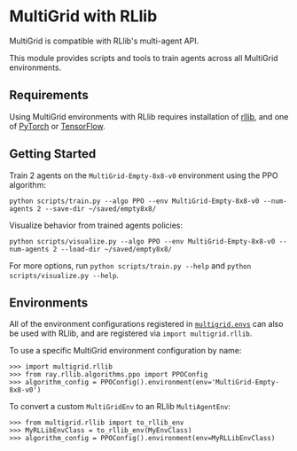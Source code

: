 # MultiGrid with RLlib

MultiGrid is compatible with RLlib's multi-agent API.

This module provides scripts and tools to train agents across all MultiGrid environments.

## Requirements

Using MultiGrid environments with RLlib requires installation of [rllib](https://docs.ray.io/en/latest/rllib/index.html), and one of [PyTorch](https://pytorch.org/) or [TensorFlow](https://www.tensorflow.org/).

## Getting Started

Train 2 agents on the `MultiGrid-Empty-8x8-v0` environment using the PPO algorithm:

    python scripts/train.py --algo PPO --env MultiGrid-Empty-8x8-v0 --num-agents 2 --save-dir ~/saved/empty8x8/

Visualize behavior from trained agents policies:

    python scripts/visualize.py --algo PPO --env MultiGrid-Empty-8x8-v0 --num-agents 2 --load-dir ~/saved/empty8x8/

For more options, run ``python scripts/train.py --help`` and ``python scripts/visualize.py --help``.

## Environments

All of the environment configurations registered in [`multigrid.envs`](../envs/__init__.py) can also be used with RLlib, and are registered via `import multigrid.rllib`.

To use a specific MultiGrid environment configuration by name:

    >>> import multigrid.rllib
    >>> from ray.rllib.algorithms.ppo import PPOConfig
    >>> algorithm_config = PPOConfig().environment(env='MultiGrid-Empty-8x8-v0')

To convert a custom `MultiGridEnv` to an RLlib `MultiAgentEnv`:

    >>> from multigrid.rllib import to_rllib_env
    >>> MyRLLibEnvClass = to_rllib_env(MyEnvClass)
    >>> algorithm_config = PPOConfig().environment(env=MyRLLibEnvClass)
